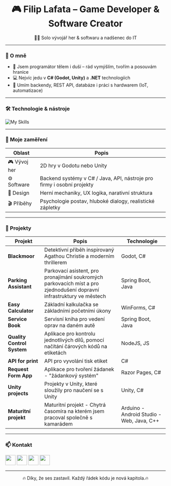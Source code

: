 <h1 align="center">🎮 Filip Lafata – Game Developer & Software Creator</h1>

<p align="center">
  👨‍💻 Solo vývojář her & softwaru a nadšenec do IT
</p>

---

### 🚀 O mně

- 🧠 Jsem programátor tělem i duší – rád vymýšlím, tvořím a posouvám hranice
- 💻 Nejvíc jedu v **C# (Godot, Unity)** a **.NET** technologiích
- 🔧 Umím backendy, REST API, databáze i práci s hardwarem (IoT, automatizace)

---

### 🛠️ Technologie & nástroje

![My Skills](https://skillicons.dev/icons?i=cs,dotnet,unity,godot,blender,git,github,linux,figma,vscode,visualstudio,java,js,eclipse,mysql,html,css,notion)

---

### 🧪 Moje zaměření

| Oblast            | Popis                                                                 |
|-------------------|------------------------------------------------------------------------|
| 🎮 Vývoj her       | 2D hry v Godotu nebo Unity        |
| ⚙️ Software        | Backend systémy v C# / Java, API, nástroje pro firmy i osobní projekty        |
| 🧠 Design          | Herní mechaniky, UX logika, narativní struktura                        |
| 🎬 Příběhy         | Psychologie postav, hluboké dialogy, realistické zápletky             |

---

### 🧩 Projekty

| Projekt             | Popis                                                                 | Technologie     |
|---------------------|------------------------------------------------------------------------|-----------------|
| **Blackmoor**        | Detektivní příběh inspirovaný Agathou Christie a moderním thrillerem  | Godot, C#       |
| **Parking Assistant**        | Parkovací asistent, pro pronajímání soukromých parkovacích míst a pro zjednodušení dopravní infrastruktury ve městech  | Spring Boot, Java  |
| **Easy Calculator**        | Základní kalkulačka se základními početními úkony  | WinForms, C#       |
| **Service Book**        | Servisní kniha pro vedení oprav na daném autě  | Spring Boot, Java        |
| **Quality Control System**        | Aplikace pro kontrolu jednotlivých dílů, pomocí načítání čárových kódů na etiketách   | NodeJS, JS        |
| **API for print**        | API pro vyvolání tisk etiket   | C#        |
| **Request Form App**        | Aplikace pro tvoření žádanek - "žádankový systém"   | Razor Pages, C#        |
| **Unity projects**        | Projekty v Unity, které sloužily pro naučení se s Unity   | Unity, C#        |
| **Maturitní projekt**        | Maturitní projekt - Chytrá časomíra na kterém jsem pracoval společně s kamarádem   | Arduino - Android Studio - Web, Java, C++         |



---
  ### 📫 Kontakt
<p align="left">
 <p align="left">
  <a href="https://www.linkedin.com/in/filip-lafata/" title="ℹ️ LinkedIn ℹ️"><img src="https://skillicons.dev/icons?i=linkedin" height="32"/></a>
  <a href="https://discord.gg/8FkMAVZ3Ex" title="👑 Filipunk Crew 👑"><img src="https://skillicons.dev/icons?i=discord" height="32"/></a>
  <a href="https://discord.gg/kZV3GyuV5B" title="🎮 Grimlight Studio 🎮"><img src="https://skillicons.dev/icons?i=discord" height="32"/></a>
  <a href="https://www.instagram.com/filiplafata" title="🖤 Instagram 🖤"><img src="https://skillicons.dev/icons?i=instagram" height="32"/></a>
</p>
  
---

<p align="center">🔥 Díky, že ses zastavil. Každý řádek kódu je nová kapitola.🔥</p>
